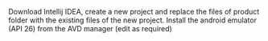  Download Intellij IDEA, create a new project and replace the files of product folder with the existing files of the new project. 
 Install the android emulator (API 26) from the AVD manager (edit as required)
